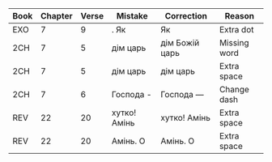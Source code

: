 Book|Chapter|Verse|Mistake|Correction|Reason
-----|-----|-----|-----|-----|-----
EXO|7|9|. Як|Як|Extra dot
2CH|7|5|дім царь|дім Божій царь|Missing word
2CH|7|5|дім  царь|дім царь|Extra space
2CH|7|6|Господа -|Господа —|Change dash
REV|22|20|хутко!  Амінь|хутко! Амінь|Extra space
REV|22|20|Амінь.  О|Амінь. О|Extra space